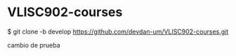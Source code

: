 # VLISC902-courses

$ git clone -b develop https://github.com/devdan-um/VLISC902-courses.git

cambio de prueba